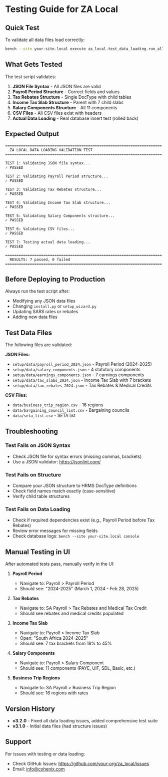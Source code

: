 # Testing Guide for ZA Local

## Quick Test

To validate all data files load correctly:

```bash
bench --site your-site.local execute za_local.test_data_loading.run_all_tests
```

## What Gets Tested

The test script validates:

1. **JSON File Syntax** - All JSON files are valid
2. **Payroll Period Structure** - Correct fields and values
3. **Tax Rebates Structure** - Single DocType with child tables
4. **Income Tax Slab Structure** - Parent with 7 child slabs
5. **Salary Components Structure** - All 11 components
6. **CSV Files** - All CSV files exist with headers
7. **Actual Data Loading** - Real database insert test (rolled back)

## Expected Output

```
======================================================================
  ZA LOCAL DATA LOADING VALIDATION TEST
======================================================================

TEST 1: Validating JSON file syntax...
✓ PASSED

TEST 2: Validating Payroll Period structure...
✓ PASSED

TEST 3: Validating Tax Rebates structure...
✓ PASSED

TEST 4: Validating Income Tax Slab structure...
✓ PASSED

TEST 5: Validating Salary Components structure...
✓ PASSED

TEST 6: Validating CSV files...
✓ PASSED

TEST 7: Testing actual data loading...
✓ PASSED

======================================================================
  RESULTS: 7 passed, 0 failed
======================================================================
```

## Before Deploying to Production

Always run the test script after:
- Modifying any JSON data files
- Changing `install.py` or `setup_wizard.py`
- Updating SARS rates or rebates
- Adding new data files

## Test Data Files

The following files are validated:

**JSON Files:**
- `setup/data/payroll_period_2024.json` - Payroll Period (2024-2025)
- `setup/data/salary_components.json` - 4 statutory components
- `setup/data/earnings_components.json` - 7 earnings components
- `setup/data/tax_slabs_2024.json` - Income Tax Slab with 7 brackets
- `setup/data/tax_rebates_2024.json` - Tax Rebates & Medical Credits

**CSV Files:**
- `data/business_trip_region.csv` - 16 regions
- `data/bargaining_council_list.csv` - Bargaining councils
- `data/seta_list.csv` - SETA list

## Troubleshooting

### Test Fails on JSON Syntax
- Check JSON file for syntax errors (missing commas, brackets)
- Use a JSON validator: https://jsonlint.com/

### Test Fails on Structure
- Compare your JSON structure to HRMS DocType definitions
- Check field names match exactly (case-sensitive)
- Verify child table structures

### Test Fails on Data Loading
- Check if required dependencies exist (e.g., Payroll Period before Tax Rebates)
- Review error messages for missing fields
- Check database logs: `bench --site your-site.local console`

## Manual Testing in UI

After automated tests pass, manually verify in the UI:

1. **Payroll Period**
   - Navigate to: Payroll > Payroll Period
   - Should see: "2024-2025" (March 1, 2024 - Feb 28, 2025)

2. **Tax Rebates**
   - Navigate to: SA Payroll > Tax Rebates and Medical Tax Credit
   - Should see rebates and medical credits populated

3. **Income Tax Slab**
   - Navigate to: Payroll > Income Tax Slab
   - Open: "South Africa 2024-2025"
   - Should see: 7 tax brackets from 18% to 45%

4. **Salary Components**
   - Navigate to: Payroll > Salary Component
   - Should see: 11 components (PAYE, UIF, SDL, Basic, etc.)

5. **Business Trip Regions**
   - Navigate to: SA Payroll > Business Trip Region
   - Should see: 16 regions with rates

## Version History

- **v3.2.0** - Fixed all data loading issues, added comprehensive test suite
- **v3.1.0** - Initial data files (had structure issues)

## Support

For issues with testing or data loading:
- Check GitHub Issues: https://github.com/your-org/za_local/issues
- Email: info@cohenix.com


